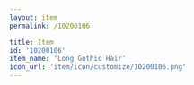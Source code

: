 ```yaml
---
layout: item
permalink: /10200106

title: Item
id: '10200106'
item_name: 'Long Gothic Hair'
icon_url: 'item/icon/customize/10200106.png'
---
```


